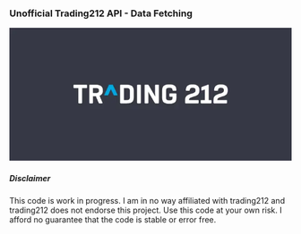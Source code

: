 ### Unofficial Trading212 API - Data Fetching
<img src="/Trading212-logo.webp">



#####  Disclaimer

This code is work in progress. I am in no way affiliated with trading212 and trading212 does not endorse this project.
Use this code at your own risk. I afford no guarantee that the code is stable or error free.